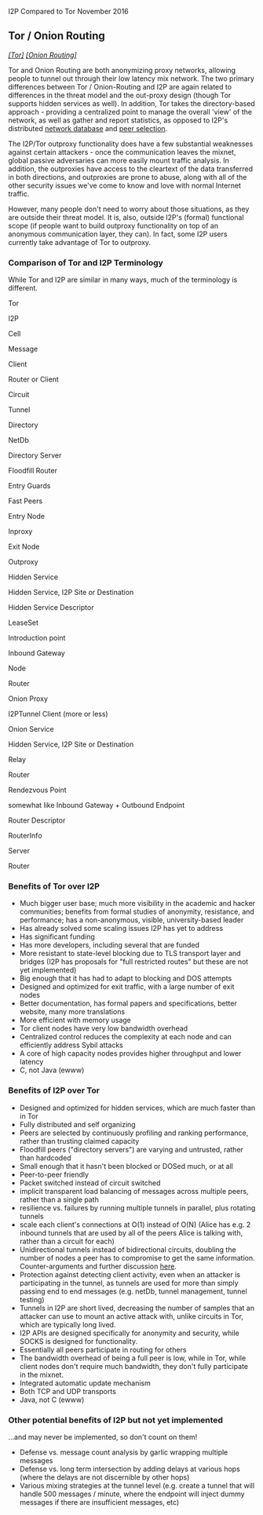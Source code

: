  I2P Compared to
Tor November 2016 

## Tor / Onion Routing

*[\[Tor\]](https://www.torproject.org/) [\[Onion
Routing\]](http://www.onion-router.net)*

Tor and Onion Routing are both anonymizing proxy networks, allowing
people to tunnel out through their low latency mix network. The two
primary differences between Tor / Onion-Routing and I2P are again
related to differences in the threat model and the out-proxy design
(though Tor supports hidden services as well). In addition, Tor takes
the directory-based approach - providing a centralized point to manage
the overall \'view\' of the network, as well as gather and report
statistics, as opposed to I2P\'s distributed [network
database]() and [peer
selection]().

The I2P/Tor outproxy functionality does have a few substantial
weaknesses against certain attackers - once the communication leaves the
mixnet, global passive adversaries can more easily mount traffic
analysis. In addition, the outproxies have access to the cleartext of
the data transferred in both directions, and outproxies are prone to
abuse, along with all of the other security issues we\'ve come to know
and love with normal Internet traffic.

However, many people don\'t need to worry about those situations, as
they are outside their threat model. It is, also, outside I2P\'s
(formal) functional scope (if people want to build outproxy
functionality on top of an anonymous communication layer, they can). In
fact, some I2P users currently take advantage of Tor to outproxy.

### Comparison of Tor and I2P Terminology

While Tor and I2P are similar in many ways, much of the terminology is
different.

Tor

I2P

Cell

Message

Client

Router or Client

Circuit

Tunnel

Directory

NetDb

Directory Server

Floodfill Router

Entry Guards

Fast Peers

Entry Node

Inproxy

Exit Node

Outproxy

Hidden Service

Hidden Service, I2P Site or Destination

Hidden Service Descriptor

LeaseSet

Introduction point

Inbound Gateway

Node

Router

Onion Proxy

I2PTunnel Client (more or less)

Onion Service

Hidden Service, I2P Site or Destination

Relay

Router

Rendezvous Point

somewhat like Inbound Gateway + Outbound Endpoint

Router Descriptor

RouterInfo

Server

Router

### Benefits of Tor over I2P

- Much bigger user base; much more visibility in the academic and
 hacker communities; benefits from formal studies of anonymity,
 resistance, and performance; has a non-anonymous, visible,
 university-based leader
- Has already solved some scaling issues I2P has yet to address
- Has significant funding
- Has more developers, including several that are funded
- More resistant to state-level blocking due to TLS transport layer
 and bridges (I2P has proposals for \"full restricted routes\" but
 these are not yet implemented)
- Big enough that it has had to adapt to blocking and DOS attempts
- Designed and optimized for exit traffic, with a large number of exit
 nodes
- Better documentation, has formal papers and specifications, better
 website, many more translations
- More efficient with memory usage
- Tor client nodes have very low bandwidth overhead
- Centralized control reduces the complexity at each node and can
 efficiently address Sybil attacks
- A core of high capacity nodes provides higher throughput and lower
 latency
- C, not Java (ewww)

### Benefits of I2P over Tor

- Designed and optimized for hidden services, which are much faster
 than in Tor
- Fully distributed and self organizing
- Peers are selected by continuously profiling and ranking
 performance, rather than trusting claimed capacity
- Floodfill peers (\"directory servers\") are varying and untrusted,
 rather than hardcoded
- Small enough that it hasn\'t been blocked or DOSed much, or at all
- Peer-to-peer friendly
- Packet switched instead of circuit switched
 - implicit transparent load balancing of messages across multiple
 peers, rather than a single path
 - resilience vs. failures by running multiple tunnels in parallel,
 plus rotating tunnels
 - scale each client\'s connections at O(1) instead of O(N) (Alice
 has e.g. 2 inbound tunnels that are used by all of the peers
 Alice is talking with, rather than a circuit for each)
- Unidirectional tunnels instead of bidirectional circuits, doubling
 the number of nodes a peer has to compromise to get the same
 information. Counter-arguments and further discussion
 [here]().
- Protection against detecting client activity, even when an attacker
 is participating in the tunnel, as tunnels are used for more than
 simply passing end to end messages (e.g. netDb, tunnel management,
 tunnel testing)
- Tunnels in I2P are short lived, decreasing the number of samples
 that an attacker can use to mount an active attack with, unlike
 circuits in Tor, which are typically long lived.
- I2P APIs are designed specifically for anonymity and security, while
 SOCKS is designed for functionality.
- Essentially all peers participate in routing for others
- The bandwidth overhead of being a full peer is low, while in Tor,
 while client nodes don\'t require much bandwidth, they don\'t fully
 participate in the mixnet.
- Integrated automatic update mechanism
- Both TCP and UDP transports
- Java, not C (ewww)

### Other potential benefits of I2P but not yet implemented

\...and may never be implemented, so don\'t count on them!

- Defense vs. message count analysis by garlic wrapping multiple
 messages
- Defense vs. long term intersection by adding delays at various hops
 (where the delays are not discernible by other hops)
- Various mixing strategies at the tunnel level (e.g. create a tunnel
 that will handle 500 messages / minute, where the endpoint will
 inject dummy messages if there are insufficient messages, etc)


